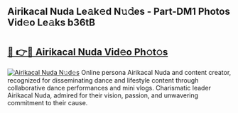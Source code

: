 ## Airikacal Nuda Le𝚊k𝚎d N𝚞𝚍es - Part-DM1 Photos Vid𝚎o Le𝚊ks b36tB

# <h2><a href="http://fbf99y.evod.top/?m=Airikacal+Nuda">🔗 👉🔴 Airikacal Nuda Vid𝚎o Ph𝚘t𝚘s</a></h2>

[![Airikacal Nuda N𝚞d𝚎s](https://i.imgur.com/8V9OHl7.gif)](http://fbf99y.evod.top/?m=Airikacal+Nuda)
Online persona Airikacal Nuda and content creator, recognized for disseminating dance and lifestyle content through collaborative dance performances and mini vlogs. Charismatic leader Airikacal Nuda, admired for their vision, passion, and unwavering commitment to their cause. 
